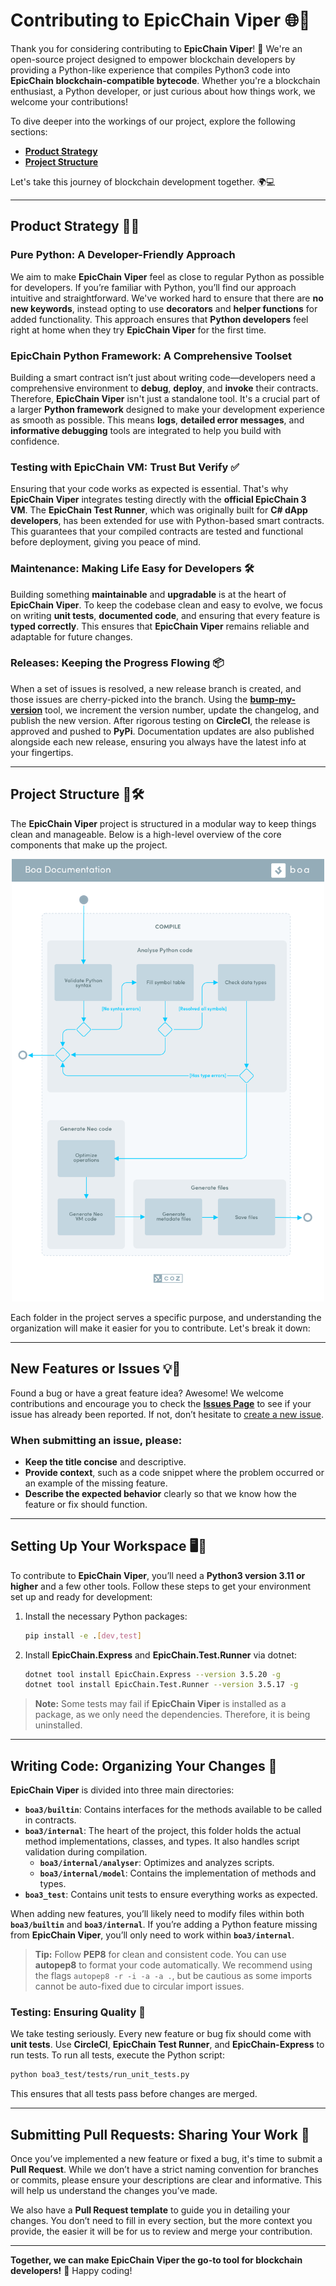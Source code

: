 # Contributing to EpicChain Viper 🌐🚀

Thank you for considering contributing to **EpicChain Viper**! 🎉 We're an open-source project designed to empower blockchain developers by providing a Python-like experience that compiles Python3 code into **EpicChain blockchain-compatible bytecode**. Whether you're a blockchain enthusiast, a Python developer, or just curious about how things work, we welcome your contributions!

To dive deeper into the workings of our project, explore the following sections:  
- [**Product Strategy**](#product-strategy)  
- [**Project Structure**](#project-structure)  

Let's take this journey of blockchain development together. 🌍💻

---

## Product Strategy 🧠🎯

### Pure Python: A Developer-Friendly Approach

We aim to make **EpicChain Viper** feel as close to regular Python as possible for developers. If you’re familiar with Python, you’ll find our approach intuitive and straightforward. We've worked hard to ensure that there are **no new keywords**, instead opting to use **decorators** and **helper functions** for added functionality. This approach ensures that **Python developers** feel right at home when they try **EpicChain Viper** for the first time.

### EpicChain Python Framework: A Comprehensive Toolset

Building a smart contract isn’t just about writing code—developers need a comprehensive environment to **debug**, **deploy**, and **invoke** their contracts. Therefore, **EpicChain Viper** isn't just a standalone tool. It's a crucial part of a larger **Python framework** designed to make your development experience as smooth as possible. This means **logs**, **detailed error messages**, and **informative debugging** tools are integrated to help you build with confidence.

### Testing with EpicChain VM: Trust But Verify ✅

Ensuring that your code works as expected is essential. That's why **EpicChain Viper** integrates testing directly with the **official EpicChain 3 VM**. The **EpicChain Test Runner**, which was originally built for **C# dApp developers**, has been extended for use with Python-based smart contracts. This guarantees that your compiled contracts are tested and functional before deployment, giving you peace of mind.

### Maintenance: Making Life Easy for Developers 🛠️

Building something **maintainable** and **upgradable** is at the heart of **EpicChain Viper**. To keep the codebase clean and easy to evolve, we focus on writing **unit tests**, **documented code**, and ensuring that every feature is **typed correctly**. This ensures that **EpicChain Viper** remains reliable and adaptable for future changes.

### Releases: Keeping the Progress Flowing 📦

When a set of issues is resolved, a new release branch is created, and those issues are cherry-picked into the branch. Using the **[bump-my-version](https://github.com/callowayproject/bump-my-version)** tool, we increment the version number, update the changelog, and publish the new version. After rigorous testing on **CircleCI**, the release is approved and pushed to **PyPi**. Documentation updates are also published alongside each new release, ensuring you always have the latest info at your fingertips.

---

## Project Structure 📂🛠️

The **EpicChain Viper** project is structured in a modular way to keep things clean and manageable. Below is a high-level overview of the core components that make up the project.

<p align="center">
  <img src="/.github/resources/images/diagram.png" width="500px" alt="EpicChain Viper Project Structure">
</p>

Each folder in the project serves a specific purpose, and understanding the organization will make it easier for you to contribute. Let's break it down:

---

## New Features or Issues 💡🐞

Found a bug or have a great feature idea? Awesome! We welcome contributions and encourage you to check the [**Issues Page**](https://github.com/CityOfZion/EpicChainViper/issues) to see if your issue has already been reported. If not, don’t hesitate to [create a new issue](https://github.com/CityOfZion/EpicChainViper/issues/new/choose).

### When submitting an issue, please:
- **Keep the title concise** and descriptive.
- **Provide context**, such as a code snippet where the problem occurred or an example of the missing feature.
- **Describe the expected behavior** clearly so that we know how the feature or fix should function.

---

## Setting Up Your Workspace 🖥️🔧

To contribute to **EpicChain Viper**, you’ll need a **Python3 version 3.11 or higher** and a few other tools. Follow these steps to get your environment set up and ready for development:

1. Install the necessary Python packages:

    ```bash
    pip install -e .[dev,test]
    ```

2. Install **EpicChain.Express** and **EpicChain.Test.Runner** via dotnet:

    ```bash
    dotnet tool install EpicChain.Express --version 3.5.20 -g
    dotnet tool install EpicChain.Test.Runner --version 3.5.17 -g
    ```

> **Note:** Some tests may fail if **EpicChain Viper** is installed as a package, as we only need the dependencies. Therefore, it is being uninstalled.

---

## Writing Code: Organizing Your Changes 📝

**EpicChain Viper** is divided into three main directories:

- **`boa3/builtin`**: Contains interfaces for the methods available to be called in contracts.
- **`boa3/internal`**: The heart of the project, this folder holds the actual method implementations, classes, and types. It also handles script validation during compilation.
    - **`boa3/internal/analyser`**: Optimizes and analyzes scripts.
    - **`boa3/internal/model`**: Contains the implementation of methods and types.
- **`boa3_test`**: Contains unit tests to ensure everything works as expected.

When adding new features, you’ll likely need to modify files within both **`boa3/builtin`** and **`boa3/internal`**. If you’re adding a Python feature missing from **EpicChain Viper**, you’ll only need to work within **`boa3/internal`**.

> **Tip:** Follow **PEP8** for clean and consistent code. You can use **autopep8** to format your code automatically. We recommend using the flags `autopep8 -r -i -a -a .`, but be cautious as some imports cannot be auto-fixed due to circular import issues.

### Testing: Ensuring Quality 🧪

We take testing seriously. Every new feature or bug fix should come with **unit tests**. Use **CircleCI**, **EpicChain Test Runner**, and **EpicChain-Express** to run tests. To run all tests, execute the Python script:

```bash
python boa3_test/tests/run_unit_tests.py
```

This ensures that all tests pass before changes are merged.

---

## Submitting Pull Requests: Sharing Your Work 🤝

Once you’ve implemented a new feature or fixed a bug, it's time to submit a **Pull Request**. While we don’t have a strict naming convention for branches or commits, please ensure your descriptions are clear and informative. This will help us understand the changes you’ve made.

We also have a **Pull Request template** to guide you in detailing your changes. You don’t need to fill in every section, but the more context you provide, the easier it will be for us to review and merge your contribution.

---

**Together, we can make EpicChain Viper the go-to tool for blockchain developers!** 🌟 Happy coding!
